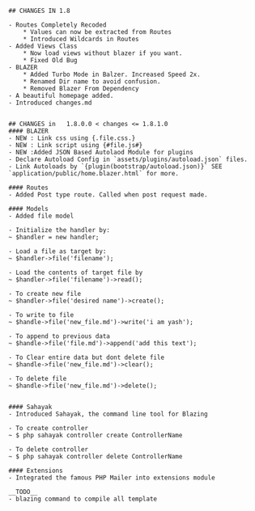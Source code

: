 	## CHANGES IN 1.8

	- Routes Completely Recoded
		* Values can now be extracted from Routes
		* Introduced Wildcards in Routes
	- Added Views Class
		* Now load views without blazer if you want.
		* Fixed Old Bug
	- BLAZER
		* Added Turbo Mode in Balzer. Increased Speed 2x.
		* Renamed Dir name to avoid confusion.
		* Removed Blazer From Dependency
	- A beautiful homepage added.
	- Introduced changes.md


	## CHANGES in   1.8.0.0 < changes <= 1.8.1.0
	#### BLAZER
	- NEW : Link css using {.file.css.}
	- NEW : Link script using {#file.js#}
	- NEW :Added JSON Based Autolaod Module for plugins
	- Declare Autoload Config in `assets/plugins/autoload.json` files.
	- Link Autoloads by `{plugin(bootstrap/autoload.json)}` SEE `application/public/home.blazer.html` for more.

	#### Routes
	- Added Post type route. Called when post request made.

	#### Models
	- Added file model

	- Initialize the handler by:
	~ $handler = new handler;

	- Load a file as target by:
	~ $handler->file('filename');

	- Load the contents of target file by
	~ $handler->file('filename')->read();

	- To create new file
	~ $handler->file('desired name')->create();

	- To write to file
	~ $handle->file('new_file.md')->write('i am yash');

	- To append to previous data
	~ $handle->file('file.md')->append('add this text');

	- To Clear entire data but dont delete file
	~ $handle->file('new_file.md')->clear();

	- To delete file
	~ $handle->file('new_file.md')->delete();


	#### Sahayak
	- Introduced Sahayak, the command line tool for Blazing

	- To create controller
	~ $ php sahayak controller create ControllerName

	- To delete controller
	~ $ php sahayak controller delete ControllerName

	#### Extensions
	- Integrated the famous PHP Mailer into extensions module

	__TODO__
	- blazing command to compile all template